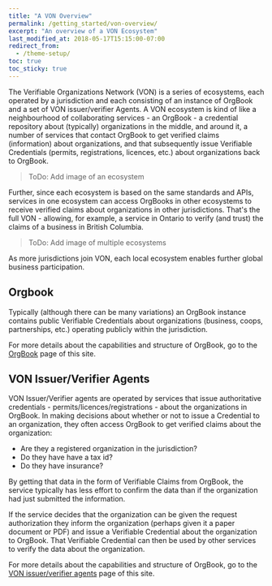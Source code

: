 ```yaml
---
title: "A VON Overview"
permalink: /getting_started/von-overview/
excerpt: "An overview of a VON Ecosystem"
last_modified_at: 2018-05-17T15:15:00-07:00
redirect_from:
  - /theme-setup/
toc: true
toc_sticky: true
---
```


The Verifiable Organizations Network (VON) is a series of ecosystems, each operated by a jurisdiction and each consisting of an instance of OrgBook and a set of VON issuer/verifier Agents. A VON ecosystem is kind of like a neighbourhood of collaborating services - an OrgBook - a credential repository about (typically) organizations in the middle, and around it, a number of services that contact OrgBook to get verified claims (information) about organizations, and that subsequently issue Verifiable Credentials (permits, registrations, licences, etc.) about organizations back to OrgBook.

> ToDo: Add image of an ecosystem

Further, since each ecosystem is based on the same standards and APIs, services in one ecosystem can access OrgBooks in other ecosystems to receive verified claims about organizations in other jurisdictions. That's the full VON - allowing, for example, a service in Ontario to verify (and trust) the claims of a business in British Columbia.

> ToDo: Add image of multiple ecosystems

As more jurisdictions join VON, each local ecosystem enables further global business participation.

## Orgbook

Typically (although there can be many variations) an OrgBook instance contains public Verifiable Credentials about organizations (business, coops, partnerships, etc.) operating publicly within the jurisdiction.

For more details about the capabilities and structure of OrgBook, go to the [OrgBook](/getting_started/orgbook) page of this site.

## VON Issuer/Verifier Agents

VON Issuer/Verifier agents are operated by services that issue authoritative credentials - permits/licences/registrations - about the organizations in OrgBook. In making decisions about whether or not to issue a Credential to an organization, they often access OrgBook to get verified claims about the organization:

- Are they a registered organization in the jurisdiction?
- Do they have have a tax id?
- Do they have insurance?

By getting that data in the form of Verifiable Claims from OrgBook, the service typically has less effort to confirm the data than if the organization had just submitted the information.

If the service decides that the organization can be given the request authorization they inform the organization (perhaps given it a paper document or PDF) and issue a Verifiable Credential about the organization to OrgBook. That Verifiable Credential can then be used by other services to verify the data about the organization.

For more details about the capabilities and structure of OrgBook, go to the [VON issuer/verifier agents](/getting_started/von-issuer-verifier-agent) page of this site.
